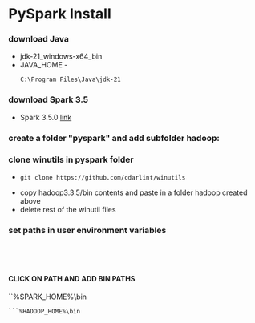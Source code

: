 # PySpark Install
### download Java
* jdk-21_windows-x64_bin
* JAVA_HOME -
  ```
  C:\Program Files\Java\jdk-21
  ```
### download Spark 3.5
* Spark 3.5.0 [link](https://www.apache.org/dyn/closer.lua/spark/spark-3.5.0/spark-3.5.0-bin-hadoop3.tgz)
### create a folder "pyspark" and add subfolder hadoop:
### clone winutils in pyspark folder
*
  ```
  git clone https://github.com/cdarlint/winutils  
  ```
* copy hadoop3.3.5/bin contents and paste in a folder hadoop created above
* delete rest of the winutil files
### set paths in user environment variables
```%SPARK_HOME% - C:\pyspark\spark-3.5.0
```
```%HADOOP_HOME% - C:\pyspark\hadoop
```
```%JAVA_HOME% - C:\Program Files\Java\jdk-21
```
```%PYSPARK_HOME% - path to python executable
```
#### CLICK ON PATH AND ADD BIN PATHS
``%SPARK_HOME%\bin
```
```%HADOOP_HOME%\bin
```
```%JAVA_HOME%\bin
```
```%PYSPARK_HOME%
```
